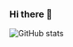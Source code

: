 ### Hi there 👋

![GitHub stats](https://github-readme-stats.vercel.app/api?username=ssscs&show_icons=true&theme=dark)
